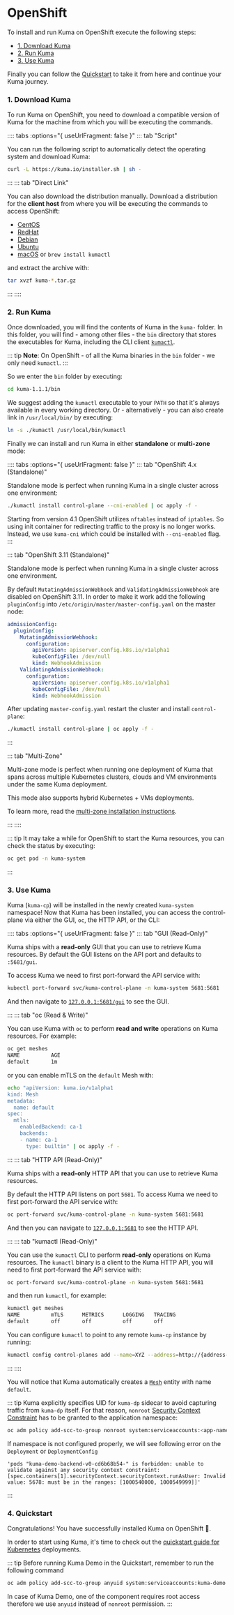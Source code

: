 # OpenShift

To install and run Kuma on OpenShift execute the following steps:

* [1. Download Kuma](#_1-download-kuma)
* [2. Run Kuma](#_2-run-kuma)
* [3. Use Kuma](#_3-use-kuma)

Finally you can follow the [Quickstart](#_4-quickstart) to take it from here and continue your Kuma journey.

### 1. Download Kuma

To run Kuma on OpenShift, you need to download a compatible version of Kuma for the machine from which you will be executing the commands.

:::: tabs :options="{ useUrlFragment: false }"
::: tab "Script"

You can run the following script to automatically detect the operating system and download Kuma:

```sh
curl -L https://kuma.io/installer.sh | sh -
```

:::
::: tab "Direct Link"

You can also download the distribution manually. Download a distribution for the **client host** from where you will be executing the commands to access OpenShift:

* [CentOS](https://kong.bintray.com/kuma/kuma-1.1.1-centos-amd64.tar.gz)
* [RedHat](https://kong.bintray.com/kuma/kuma-1.1.1-rhel-amd64.tar.gz)
* [Debian](https://kong.bintray.com/kuma/kuma-1.1.1-debian-amd64.tar.gz)
* [Ubuntu](https://kong.bintray.com/kuma/kuma-1.1.1-ubuntu-amd64.tar.gz)
* [macOS](https://kong.bintray.com/kuma/kuma-1.1.1-darwin-amd64.tar.gz) or `brew install kumactl`

and extract the archive with:

```sh
tar xvzf kuma-*.tar.gz
```

:::
::::

### 2. Run Kuma

Once downloaded, you will find the contents of Kuma in the `kuma-` folder. In this folder, you will find - among other files - the `bin` directory that stores the executables for Kuma, including the CLI client [`kumactl`](/docs/1.1.1/documentation/cli/#kumactl).

::: tip
**Note**: On OpenShift - of all the Kuma binaries in the `bin` folder - we only need `kumactl`.
:::

So we enter the `bin` folder by executing:

```sh
cd kuma-1.1.1/bin
```

We suggest adding the `kumactl` executable to your `PATH` so that it's always available in every working directory. Or - alternatively - you can also create link in `/usr/local/bin/` by executing:

```sh
ln -s ./kumactl /usr/local/bin/kumactl
```

Finally we can install and run Kuma in either **standalone** or **multi-zone** mode:

:::: tabs :options="{ useUrlFragment: false }"
::: tab "OpenShift 4.x (Standalone)"

Standalone mode is perfect when running Kuma in a single cluster across one environment:

```sh
./kumactl install control-plane --cni-enabled | oc apply -f -
```

Starting from version 4.1 OpenShift utilizes `nftables` instead of `iptables`. So using init container for redirecting traffic to the proxy is no longer works. Instead, we use `kuma-cni` which could be installed with `--cni-enabled` flag.
:::

::: tab "OpenShift 3.11 (Standalone)"

Standalone mode is perfect when running Kuma in a single cluster across one environment.

By default `MutatingAdmissionWebhook` and `ValidatingAdmissionWebhook` are disabled on OpenShift 3.11.
In order to make it work add the following `pluginConfig` into `/etc/origin/master/master-config.yaml` on the master node:

```yaml
admissionConfig:
  pluginConfig:
    MutatingAdmissionWebhook:
      configuration:
        apiVersion: apiserver.config.k8s.io/v1alpha1
        kubeConfigFile: /dev/null
        kind: WebhookAdmission
    ValidatingAdmissionWebhook:
      configuration:
        apiVersion: apiserver.config.k8s.io/v1alpha1
        kubeConfigFile: /dev/null
        kind: WebhookAdmission
```
After updating `master-config.yaml` restart the cluster and install `control-plane`:
```sh
./kumactl install control-plane | oc apply -f -
```

:::

::: tab "Multi-Zone"

Multi-zone mode is perfect when running one deployment of Kuma that spans across multiple Kubernetes clusters, clouds and VM environments under the same Kuma deployment. 

This mode also supports hybrid Kubernetes + VMs deployments.

To learn more, read the [multi-zone installation instructions](/docs/1.1.1/documentation/deployments/).

:::
::::

::: tip
It may take a while for OpenShift to start the Kuma resources, you can check the status by executing:

```sh
oc get pod -n kuma-system
```
:::

### 3. Use Kuma

Kuma (`kuma-cp`) will be installed in the newly created `kuma-system` namespace! Now that Kuma has been installed, you can access the control-plane via either the GUI, `oc`, the HTTP API, or the CLI:

:::: tabs :options="{ useUrlFragment: false }"
::: tab "GUI (Read-Only)"

Kuma ships with a **read-only** GUI that you can use to retrieve Kuma resources. By default the GUI listens on the API port and defaults to `:5681/gui`. 

To access Kuma we need to first port-forward the API service with:

```sh
kubectl port-forward svc/kuma-control-plane -n kuma-system 5681:5681
```

And then navigate to [`127.0.0.1:5681/gui`](http://127.0.0.1:5681/gui) to see the GUI.

:::
::: tab "oc (Read & Write)"

You can use Kuma with `oc` to perform **read and write** operations on Kuma resources. For example:

```sh
oc get meshes
NAME          AGE
default       1m
```

or you can enable mTLS on the `default` Mesh with:

```sh
echo "apiVersion: kuma.io/v1alpha1
kind: Mesh
metadata:
  name: default
spec:
  mtls:
    enabledBackend: ca-1
    backends:
    - name: ca-1
      type: builtin" | oc apply -f -
```

:::
::: tab "HTTP API (Read-Only)"

Kuma ships with a **read-only** HTTP API that you can use to retrieve Kuma resources. 

By default the HTTP API listens on port `5681`. To access Kuma we need to first port-forward the API service with:

```sh
oc port-forward svc/kuma-control-plane -n kuma-system 5681:5681
```

And then you can navigate to [`127.0.0.1:5681`](http://127.0.0.1:5681) to see the HTTP API.

:::
::: tab "kumactl (Read-Only)"

You can use the `kumactl` CLI to perform **read-only** operations on Kuma resources. The `kumactl` binary is a client to the Kuma HTTP API, you will need to first port-forward the API service with:

```sh
oc port-forward svc/kuma-control-plane -n kuma-system 5681:5681
```

and then run `kumactl`, for example:

```sh
kumactl get meshes
NAME          mTLS      METRICS      LOGGING   TRACING
default       off       off          off       off
```

You can configure `kumactl` to point to any remote `kuma-cp` instance by running:

```sh
kumactl config control-planes add --name=XYZ --address=http://{address-to-kuma}:5681
```
:::
::::

You will notice that Kuma automatically creates a [`Mesh`](../../policies/mesh) entity with name `default`.

::: tip
Kuma explicitly specifies UID for `kuma-dp` sidecar to avoid capturing traffic from `kuma-dp` itself. For that reason, `nonroot` [Security Context Constraint](https://docs.openshift.com/container-platform/latest/authentication/managing-security-context-constraints.html) has to be granted to the application namespace:
```sh
oc adm policy add-scc-to-group nonroot system:serviceaccounts:<app-namespace>
```

If namespace is not configured properly, we will see following error on the `Deployment` or `DeploymentConfig`
```
'pods "kuma-demo-backend-v0-cd6b68b54-" is forbidden: unable to validate against any security context constraint: [spec.containers[1].securityContext.securityContext.runAsUser: Invalid value: 5678: must be in the ranges: [1000540000, 1000549999]]'
```

:::

### 4. Quickstart

Congratulations! You have successfully installed Kuma on OpenShift 🚀. 

In order to start using Kuma, it's time to check out the [quickstart guide for Kubernetes](/docs/1.1.1/quickstart/kubernetes/) deployments.

::: tip
Before running Kuma Demo in the Quickstart, remember to run the following command
```sh
oc adm policy add-scc-to-group anyuid system:serviceaccounts:kuma-demo
```
In case of Kuma Demo, one of the component requires root access therefore we use `anyuid` instead of `nonroot` permission.
:::
